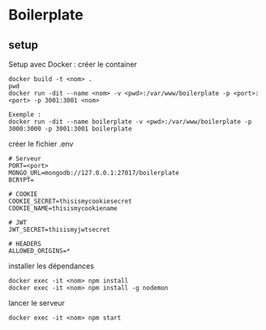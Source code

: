 # Boilerplate
## setup
Setup avec Docker :
créer le container
```
docker build -t <nom> .
pwd
docker run -dit --name <nom> -v <pwd>:/var/www/boilerplate -p <port>:<port> -p 3001:3001 <nom>

Exemple :
docker run -dit --name boilerplate -v <pwd>:/var/www/boilerplate -p 3000:3000 -p 3001:3001 boilerplate

```
créer le fichier .env
```
# Serveur
PORT=<port>
MONGO_URL=mongodb://127.0.0.1:27017/boilerplate
BCRYPT=

# COOKIE
COOKIE_SECRET=thisismycookiesecret
COOKIE_NAME=thisismycookiename

# JWT
JWT_SECRET=thisismyjwtsecret

# HEADERS
ALLOWED_ORIGINS=*
```

installer les dépendances
```
docker exec -it <nom> npm install
docker exec -it <nom> npm install -g nodemon
```
lancer le serveur
```
docker exec -it <nom> npm start
```